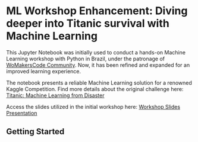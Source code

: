 
# ML Workshop Enhancement: Diving deeper into Titanic survival with Machine Learning

This Jupyter Notebook was initially used to conduct a hands-on Machine Learning workshop with Python in Brazil, under the patronage of [WoMakersCode Community](https://github.com/WoMakersCode). Now, it has been refined and expanded for an improved learning experience.

The notebook presents a reliable Machine Learning solution for a renowned Kaggle Competition. Find more details about the original challenge here: [Titanic: Machine Learning from Disaster](https://www.kaggle.com/c/titanic/data)

Access the slides utilized in the initial workshop here: [Workshop Slides Presentation](https://docs.google.com/presentation/d/1eCrsY8pIv_QuNHgESFZ19uwhmPx1EcADDQRdX-3mWv8/edit?usp=sharing)

## Getting Started
